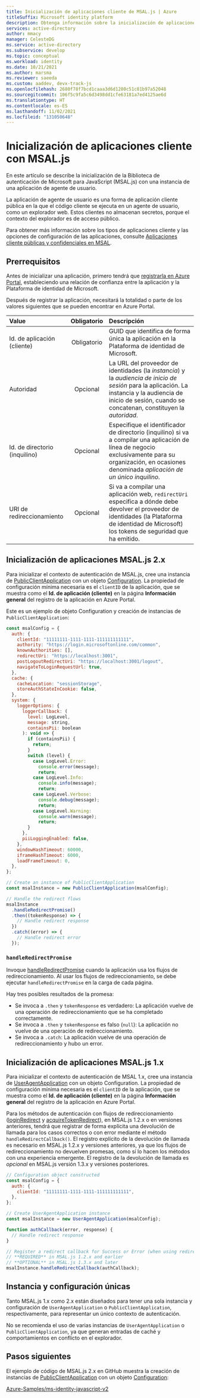 ```yaml
---
title: Inicialización de aplicaciones cliente de MSAL.js | Azure
titleSuffix: Microsoft identity platform
description: Obtenga información sobre la inicialización de aplicaciones cliente mediante la biblioteca de autenticación de Microsoft para JavaScript (MSAL.js).
services: active-directory
author: mmacy
manager: CelesteDG
ms.service: active-directory
ms.subservice: develop
ms.topic: conceptual
ms.workload: identity
ms.date: 10/21/2021
ms.author: marsma
ms.reviewer: saeeda
ms.custom: aaddev, devx-track-js
ms.openlocfilehash: 2680f78f7bcd1caaa3d6d1280c51c81b97a52048
ms.sourcegitcommit: 106f5c9fa5c6d3498dd1cfe63181a7ed4125ae6d
ms.translationtype: HT
ms.contentlocale: es-ES
ms.lasthandoff: 11/02/2021
ms.locfileid: "131050648"
---
```

# <a name="initialize-client-applications-using-msaljs"></a>Inicialización de aplicaciones cliente con MSAL.js

En este artículo se describe la inicialización de la Biblioteca de autenticación de Microsoft para JavaScript (MSAL.js) con una instancia de una aplicación de agente de usuario.

La aplicación de agente de usuario es una forma de aplicación cliente pública en la que el código cliente se ejecuta en un agente de usuario, como un explorador web. Estos clientes no almacenan secretos, porque el contexto del explorador es de acceso público.

Para obtener más información sobre los tipos de aplicaciones cliente y las opciones de configuración de las aplicaciones, consulte [Aplicaciones cliente públicas y confidenciales en MSAL](msal-client-applications.md).

## <a name="prerequisites"></a>Prerrequisitos

Antes de inicializar una aplicación, primero tendrá que [registrarla en Azure Portal](scenario-spa-app-registration.md), estableciendo una relación de confianza entre la aplicación y la Plataforma de identidad de Microsoft.

Después de registrar la aplicación, necesitará la totalidad o parte de los valores siguientes que se pueden encontrar en Azure Portal.

| Value                   | Obligatorio | Descripción                                                                                                                                                                |
| :---------------------- | :------: | :------------------------------------------------------------------------------------------------------------------------------------------------------------------------- |
| Id. de aplicación (cliente) | Obligatorio | GUID que identifica de forma única la aplicación en la Plataforma de identidad de Microsoft.                                                                                   |
| Autoridad               | Opcional | La URL del proveedor de identidades (la _instancia_) y la _audiencia de inicio de sesión_ para la aplicación. La instancia y la audiencia de inicio de sesión, cuando se concatenan, constituyen la _autoridad_. |
| Id. de directorio (inquilino)   | Opcional | Especifique el identificador de directorio (inquilino) si va a compilar una aplicación de línea de negocio exclusivamente para su organización, en ocasiones denominada _aplicación de un único inquilino_.          |
| URI de redireccionamiento            | Opcional | Si va a compilar una aplicación web, `redirectUri` especifica a dónde debe devolver el proveedor de identidades (la Plataforma de identidad de Microsoft) los tokens de seguridad que ha emitido.   |

## <a name="initialize-msaljs-2x-apps"></a>Inicialización de aplicaciones MSAL.js 2.x

Para inicializar el contexto de autenticación de MSAL.js, cree una instancia de [PublicClientApplication][msal-js-publicclientapplication] con un objeto [Configuration][msal-js-configuration]. La propiedad de configuración mínima necesaria es el `clientID` de la aplicación, que se muestra como el **Id. de aplicación (cliente)** en la página **Información general** del registro de la aplicación en Azure Portal.

Este es un ejemplo de objeto Configuration y creación de instancias de `PublicClientApplication`:

```javascript
const msalConfig = {
  auth: {
    clientId: "11111111-1111-1111-111111111111",
    authority: "https://login.microsoftonline.com/common",
    knownAuthorities: [],
    redirectUri: "https://localhost:3001",
    postLogoutRedirectUri: "https://localhost:3001/logout",
    navigateToLoginRequestUrl: true,
  },
  cache: {
    cacheLocation: "sessionStorage",
    storeAuthStateInCookie: false,
  },
  system: {
    loggerOptions: {
      loggerCallback: (
        level: LogLevel,
        message: string,
        containsPii: boolean
      ): void => {
        if (containsPii) {
          return;
        }
        switch (level) {
          case LogLevel.Error:
            console.error(message);
            return;
          case LogLevel.Info:
            console.info(message);
            return;
          case LogLevel.Verbose:
            console.debug(message);
            return;
          case LogLevel.Warning:
            console.warn(message);
            return;
        }
      },
      piiLoggingEnabled: false,
    },
    windowHashTimeout: 60000,
    iframeHashTimeout: 6000,
    loadFrameTimeout: 0,
  },
};

// Create an instance of PublicClientApplication
const msalInstance = new PublicClientApplication(msalConfig);

// Handle the redirect flows
msalInstance
  .handleRedirectPromise()
  .then((tokenResponse) => {
    // Handle redirect response
  })
  .catch((error) => {
    // Handle redirect error
  });
```

### `handleRedirectPromise`

Invoque [handleRedirectPromise][msal-js-handleredirectpromise] cuando la aplicación usa los flujos de redireccionamiento. Al usar los flujos de redireccionamiento, se debe ejecutar `handleRedirectPromise` en la carga de cada página.

Hay tres posibles resultados de la promesa:

- Se invoca a `.then` y `tokenResponse` es verdadero: La aplicación vuelve de una operación de redireccionamiento que se ha completado correctamente.
- Se invoca a `.then` y `tokenResponse` es falso (`null`): La aplicación no vuelve de una operación de redireccionamiento.
- Se invoca a `.catch`: La aplicación vuelve de una operación de redireccionamiento y hubo un error.

## <a name="initialize-msaljs-1x-apps"></a>Inicialización de aplicaciones MSAL.js 1.x

Para inicializar el contexto de autenticación de MSAL 1.x, cree una instancia de [UserAgentApplication][msal-js-useragentapplication] con un objeto Configuration. La propiedad de configuración mínima necesaria es el `clientID` de la aplicación, que se muestra como el **Id. de aplicación (cliente)** en la página **Información general** del registro de la aplicación en Azure Portal.

Para los métodos de autenticación con flujos de redireccionamiento ([loginRedirect][msal-js-loginredirect] y [acquireTokenRedirect][msal-js-acquiretokenredirect]), en MSAL.js 1.2.x o en versiones anteriores, tendrá que registrar de forma explícita una devolución de llamada para los casos correctos o con error mediante el método `handleRedirectCallback()`. El registro explícito de la devolución de llamada es necesario en MSAL.js 1.2.x y versiones anteriores, ya que los flujos de redireccionamiento no devuelven promesas, como sí lo hacen los métodos con una experiencia emergente. El registro de la devolución de llamada es _opcional_ en MSAL.js versión 1.3.x y versiones posteriores.

```javascript
// Configuration object constructed
const msalConfig = {
  auth: {
    clientId: "11111111-1111-1111-111111111111",
  },
};

// Create UserAgentApplication instance
const msalInstance = new UserAgentApplication(msalConfig);

function authCallback(error, response) {
  // Handle redirect response
}

// Register a redirect callback for Success or Error (when using redirect methods)
// **REQUIRED** in MSAL.js 1.2.x and earlier
// **OPTIONAL** in MSAL.js 1.3.x and later
msalInstance.handleRedirectCallback(authCallback);
```

## <a name="single-instance-and-configuration"></a>Instancia y configuración únicas

Tanto MSAL.js 1.x como 2.x están diseñados para tener una sola instancia y configuración de `UserAgentApplication` o `PublicClientApplication`, respectivamente, para representar un único contexto de autenticación.

No se recomienda el uso de varias instancias de `UserAgentApplication` o `PublicClientApplication`, ya que generan entradas de caché y comportamientos en conflicto en el explorador.

## <a name="next-steps"></a>Pasos siguientes

El ejemplo de código de MSAL.js 2.x en GitHub muestra la creación de instancias de [PublicClientApplication][msal-js-publicclientapplication] con un objeto [Configuration][msal-js-configuration]:

[Azure-Samples/ms-identity-javascript-v2](https://github.com/Azure-Samples/ms-identity-javascript-v2)

<!-- LINKS - External -->

[msal-browser]: https://azuread.github.io/microsoft-authentication-library-for-js/ref/msal-browser/
[msal-core]: https://azuread.github.io/microsoft-authentication-library-for-js/ref/msal-core/
[msal-js-acquiretokenredirect]: https://azuread.github.io/microsoft-authentication-library-for-js/ref/classes/_azure_msal.useragentapplication.html#acquiretokenredirect
[msal-js-configuration]: https://azuread.github.io/microsoft-authentication-library-for-js/ref/modules/_azure_msal.html#configuration
[msal-js-handleredirectpromise]: https://azuread.github.io/microsoft-authentication-library-for-js/ref/classes/_azure_msal_browser.publicclientapplication.html#handleredirectpromise
[msal-js-loginredirect]: https://azuread.github.io/microsoft-authentication-library-for-js/ref/classes/_azure_msal.useragentapplication.html#loginredirect
[msal-js-publicclientapplication]: https://azuread.github.io/microsoft-authentication-library-for-js/ref/classes/_azure_msal_browser.publicclientapplication.html
[msal-js-useragentapplication]: https://azuread.github.io/microsoft-authentication-library-for-js/ref/classes/_azure_msal.useragentapplication.html
